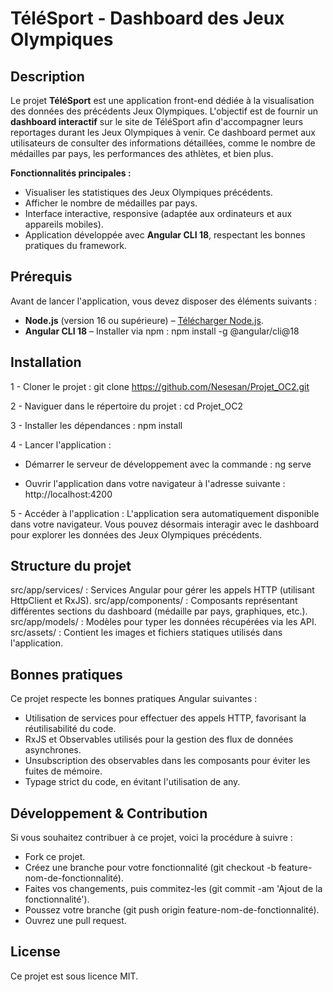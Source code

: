 # TéléSport - Dashboard des Jeux Olympiques

## Description

Le projet **TéléSport** est une application front-end dédiée à la visualisation des données des précédents Jeux Olympiques. 
L'objectif est de fournir un **dashboard interactif** sur le site de TéléSport afin d'accompagner leurs reportages durant les Jeux Olympiques à venir. 
Ce dashboard permet aux utilisateurs de consulter des informations détaillées, comme le nombre de médailles par pays, les performances des athlètes, et bien plus.

**Fonctionnalités principales :**
- Visualiser les statistiques des Jeux Olympiques précédents.
- Afficher le nombre de médailles par pays.
- Interface interactive, responsive (adaptée aux ordinateurs et aux appareils mobiles).
- Application développée avec **Angular CLI 18**, respectant les bonnes pratiques du framework.

## Prérequis

Avant de lancer l'application, vous devez disposer des éléments suivants :

- **Node.js** (version 16 ou supérieure) – [Télécharger Node.js](https://nodejs.org/).
- **Angular CLI 18** – Installer via npm :  npm install -g @angular/cli@18

## Installation

1 - Cloner le projet : git clone https://github.com/Nesesan/Projet_OC2.git

2 - Naviguer dans le répertoire du projet : cd Projet_OC2

3 - Installer les dépendances : npm install

4 - Lancer l'application : 

- Démarrer le serveur de développement avec la commande : ng serve

- Ouvrir l'application dans votre navigateur à l'adresse suivante : http://localhost:4200

5 - Accéder à l'application :
L'application sera automatiquement disponible dans votre navigateur. Vous pouvez désormais interagir avec le dashboard pour explorer les données des Jeux Olympiques précédents. 

## Structure du projet
src/app/services/ : Services Angular pour gérer les appels HTTP (utilisant HttpClient et RxJS).
src/app/components/ : Composants représentant différentes sections du dashboard (médaille par pays, graphiques, etc.).
src/app/models/ : Modèles pour typer les données récupérées via les API.
src/assets/ : Contient les images et fichiers statiques utilisés dans l'application.

## Bonnes pratiques

Ce projet respecte les bonnes pratiques Angular suivantes :

- Utilisation de services pour effectuer des appels HTTP, favorisant la réutilisabilité du code.
- RxJS et Observables utilisés pour la gestion des flux de données asynchrones.
- Unsubscription des observables dans les composants pour éviter les fuites de mémoire.
- Typage strict du code, en évitant l'utilisation de any.

## Développement & Contribution

Si vous souhaitez contribuer à ce projet, voici la procédure à suivre :

- Fork ce projet.
- Créez une branche pour votre fonctionnalité (git checkout -b feature-nom-de-fonctionnalité).
- Faites vos changements, puis commitez-les (git commit -am 'Ajout de la fonctionnalité').
- Poussez votre branche (git push origin feature-nom-de-fonctionnalité).
- Ouvrez une pull request.

## License
Ce projet est sous licence MIT.

